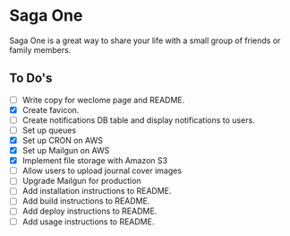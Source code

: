 # Saga One

Saga One is a great way to share your life with a small group of friends or family members.


## To Do's
- [ ] Write copy for weclome page and README.
- [x] Create favicon.
- [ ] Create notifications DB table and display notifications to users.
- [ ] Set up queues
- [x] Set up CRON on AWS
- [x] Set up Mailgun on AWS
- [x] Implement file storage with Amazon S3
- [ ] Allow users to upload journal cover images
- [ ] Upgrade Mailgun for production
- [ ] Add installation instructions to README.
- [ ] Add build instructions to README.
- [ ] Add deploy instructions to README.
- [ ] Add usage instructions to README.
